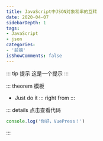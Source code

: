 ```yaml
---
title: JavaScript中JSON对象和串的互转
date: 2020-04-07
sidebarDepth: 1
tags:
- JavaScript
- json
categories:
- '前端'
isShowComments: false
---
```



::: tip 提示
这是一个提示
:::

::: theorem 模板
- Just do it 
::: right
from
:::


::: details 点击查看代码
```js
console.log('你好，VuePress！')
```
:::